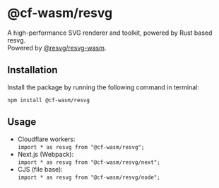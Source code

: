 # @cf-wasm/resvg

A high-performance SVG renderer and toolkit, powered by Rust based resvg.  
Powered by [@resvg/resvg-wasm](https://www.npmjs.com/package/@resvg/resvg-wasm).

## Installation

Install the package by running the following command in terminal:

```shell
npm install @cf-wasm/resvg
```

## Usage

- Cloudflare workers:  
  `import * as resvg from "@cf-wasm/resvg";`
- Next.js (Webpack):  
  `import * as resvg from "@cf-wasm/resvg/next";`
- CJS (file base):  
  `import * as resvg from "@cf-wasm/resvg/node";`
